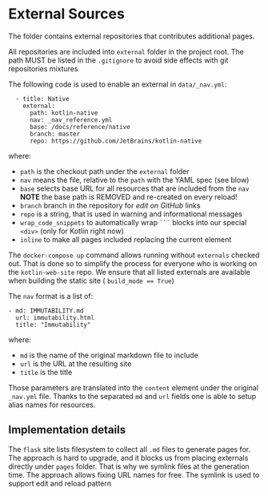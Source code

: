 # External Sources 

The folder contains external repositories that contributes additional pages.

All repositories are included into `external` folder in the project root.
The path MUST be listed in the `.gitignore` to avoid side effects with git repositories mixtures

The following code is used to enable an external in `data/_nav.yml`:
```
  - title: Native
    external:
      path: kotlin-native
      nav: _nav_reference.yml
      base: /docs/reference/native
      branch: master
      repo: https://github.com/JetBrains/kotlin-native
```
where:
- `path` is the checkout path under the `external` folder 
- `nav` means the file, relative to the `path` with the YAML spec (see blow)  
- `base` selects base URL for all resources that are included from the `nav`  
   **NOTE** the base path is REMOVED and re-created on every reload!
- `branch` branch in the repository for *edit on GitHub* links
- `repo` is a string, that is used in warning and informational messages 
- `wrap_code_snippets` to automatically wrap ` ``` ` blocks into our special `<div>` (only for Kotlin right now)
- `inline` to make all pages included replacing the current element

The `docker-compose up` command allows running without `externals` checked out.
That is done so to simplify the process for everyone who is working on the
`kotlin-web-site` repo. We ensure that all listed externals are available when 
building the static site ( `build_mode == True`)

The `nav` format is a list of:
```
- md: IMMUTABILITY.md
  url: immutability.html
  title: "Immutability"
```

where:
- `md` is the name of the original markdown file to include 
- `url` is the URL at the resulting site 
- `title` is the title 

Those parameters are translated into the `content` element under the original `_nav.yml` file. Thanks to the separated `md` and `url` fields one is able to setup alias names for resources.

## Implementation details
The `flask` site lists filesystem to collect all `.md` files to generate pages for.
The approach is hard to upgrade, and it blocks us from placing externals directly
under `pages` folder. That is why we symlink files at the generation time.
The approach allows fixing URL names for free. The symlink is used to support edit
and reload pattern
 
